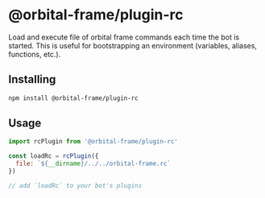 # @orbital-frame/plugin-rc
Load and execute file of orbital frame commands each time the bot is started.
This is useful for bootstrapping an environment (variables, aliases, functions, etc.).

## Installing
```sh
npm install @orbital-frame/plugin-rc
```

## Usage
```js
import rcPlugin from '@orbital-frame/plugin-rc'

const loadRc = rcPlugin({
  file: `${__dirname}/../../orbital-frame.rc`
})

// add `loadRc` to your bot's plugins
```
